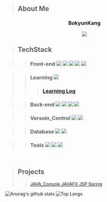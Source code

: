 > About Me 
> ---
<div align = "center">
    <h3 aplign  "center">BokyunKang</h3>
    <img src="https://img.shields.io/badge/NAVER-bk940204%40naver.com-green?style=for-the-badge&logoColor=black">
</div>   

  
> TechStack
> ---

>> ### Front-end  <img src="https://img.shields.io/badge/JAVASCIPT-F7DF1E?style=for-the-badge&logo=javascript&logoColor=black"> <img src="https://img.shields.io/badge/-HTML5-%23E34F26?style=for-the-badge&logo=HTML5&logoColor=white"> <img src="https://img.shields.io/badge/-CSS3-%231572B6?style=for-the-badge&logo=CSS3&logoColor=white"> <img src="https://img.shields.io/badge/Jquery-0769AD?style=for-the-badge&logo=jquery&logoColor=white"> <img src="https://img.shields.io/badge/BootStrap-7952B3?style=for-the-badge&logo=bootstrap&logoColor=white">

>> ### Learning  <img src="https://img.shields.io/badge/-React-%2361DAFB?style=for-the-badge&logo=React&logoColor=black">  
>>> ### [Learning Log](https://purrfect-mile-cdc.notion.site/React-Spring-5bf5b5677730480aa9f447d7054883c1)

>> ### Back-end  <img src="https://img.shields.io/badge/JAVA-007396?style=for-the-badge&logo=Java&logoColor=white"> <img src="https://img.shields.io/badge/JSP-007396?style=for-the-badge&logo=JSP&logoColor=white"> <img src="https://img.shields.io/badge/SPRINGBOOT-6DB33F?style=for-the-badge&logo=springboot&logoColor=white">  <img src="https://img.shields.io/badge/GRADLE-02303A?style=for-the-badge&logo=gradle&logoColor=white">

>> ### Versoin_Control  <img src="https://img.shields.io/badge/Git-F05032?style=for-the-badge&logo=git&logoColor=white"> <img src="https://img.shields.io/badge/GitHub-181717?style=for-the-badge&logo=github&logoColor=white">

>> ### Database  <img src="https://img.shields.io/badge/Oracle-F80000?style=for-the-badge&logo=Oracle&logoColor=white"> <img src="https://img.shields.io/badge/MySQL-4479A1?style=for-the-badge&logo=MySQL&logoColor=white">

>> ### Tools  <img src="https://img.shields.io/badge/-Eclipse%20IDE-%232C2255?style=for-the-badge&logo=Eclipse IDE&logoColor=white"> <img src="https://img.shields.io/badge/-IntelliJ%20IDEA-%23000000?style=for-the-badge&logo=IntelliJ%20IDEA&logoColor=white"> <img src="https://img.shields.io/badge/-Visual%20Studio%20Code-%23007ACC?style=for-the-badge&logo=Visual%20Studio%20Code&logoColor=white">

<br />

> Projects
> ---
>> [ JAVA_Console ](https://github.com/kangbokyun/TeamPject) 
>> [ JAVAFX ](https://github.com/kangbokyun/CP2)
>> [ JSP ](https://github.com/kangbokyun/youtube-jsp)
>> [ Spring ](https://github.com/kangbokyun/Spring_ZooZoo)

![Anurag's github stats](https://github-readme-stats.vercel.app/api?username=kangbokyun&show_icons=true&theme=tokyonight)
![Top Langs](https://github-readme-stats.vercel.app/api/top-langs/?username=kangbokyun&layout=compact&theme=tokyonight) 
